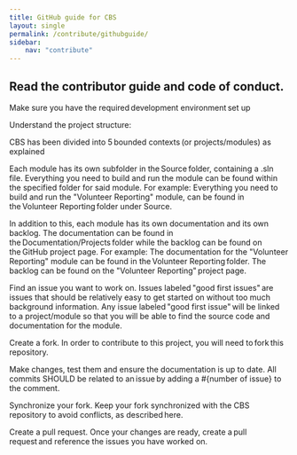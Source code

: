 ```yaml
---
title: GitHub guide for CBS 
layout: single
permalink: /contribute/githubguide/
sidebar:
    nav: "contribute" 
---
```


 

## Read the contributor guide and code of conduct. 

Make sure you have the required development environment set up 

Understand the project structure: 

CBS has been divided into 5 bounded contexts (or projects/modules) as explained 

Each module has its own subfolder in the Source folder, containing a .sln file. Everything you need to build and run the module can be found within the specified folder for said module. 
For example: Everything you need to build and run the "Volunteer Reporting" module, can be found in the Volunteer Reporting folder under Source. 

In addition to this, each module has its own documentation and its own backlog. The documentation can be found in the Documentation/Projects folder while the backlog can be found on the GitHub project page. 
For example: The documentation for the "Volunteer Reporting" module can be found in the Volunteer Reporting folder. The backlog can be found on the "Volunteer Reporting" project page. 

Find an issue you want to work on. Issues labeled "good first issues" are issues that should be relatively easy to get started on without too much background information. Any issue labeled "good first issue" will be linked to a project/module so that you will be able to find the source code and documentation for the module. 

Create a fork. In order to contribute to this project, you will need to fork this repository. 

Make changes, test them and ensure the documentation is up to date. All commits SHOULD be related to an issue by adding a #{number of issue} to the comment. 

Synchronize your fork. Keep your fork synchronized with the CBS repository to avoid conflicts, as described here. 

Create a pull request. Once your changes are ready, create a pull request and reference the issues you have worked on. 